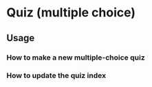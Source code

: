 # Quiz (multiple choice)

## Usage

### How to make a new multiple-choice quiz

### How to update the quiz index
